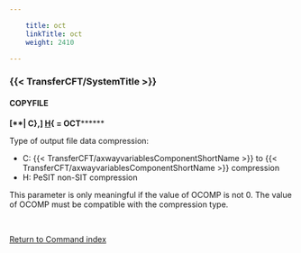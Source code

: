 ```yaml
---

    title: oct
    linkTitle: oct
    weight: 2410

---
```

<span id="oct"></span>

### {{< TransferCFT/SystemTitle  >}}

#### COPYFILE

******<span style="font-weight: bold;">****\[****</span>**<span style="font-weight: bold;">****| C},\] <u>H</u>{ = OCT****</span>****

Type of output file data compression:

- C: {{< TransferCFT/axwayvariablesComponentShortName >}}
    to {{< TransferCFT/axwayvariablesComponentShortName >}} compression
- H: PeSIT non-SIT
    compression

This parameter is only meaningful if the value of OCOMP is not 0. The
value of OCOMP must be compatible with the compression type.

 

[Return to Command index](../../)
